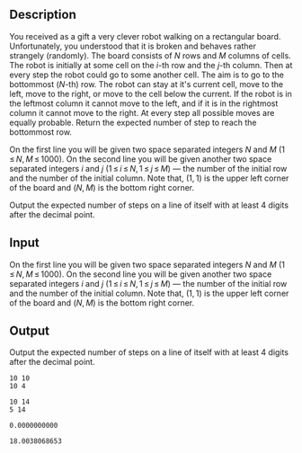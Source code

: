 ## Description

<div><p>You received as a gift a very clever robot walking on a rectangular board. Unfortunately, you understood that it is broken and behaves rather strangely (randomly). The board consists of <span class="tex-span"><i>N</i></span> rows and <span class="tex-span"><i>M</i></span> columns of cells. The robot is initially at some cell on the <span class="tex-span"><i>i</i></span>-th row and the <span class="tex-span"><i>j</i></span>-th column. Then at every step the robot could go to some another cell. The aim is to go to the bottommost (<span class="tex-span"><i>N</i></span>-th) row. The robot can stay at it's current cell, move to the left, move to the right, or move to the cell below the current. If the robot is in the leftmost column it cannot move to the left, and if it is in the rightmost column it cannot move to the right. At every step all possible moves are equally probable. Return the expected number of step to reach the bottommost row.</p></div><div class="input-specification"><p>On the first line you will be given two space separated integers <span class="tex-span"><i>N</i></span> and <span class="tex-span"><i>M</i></span> (<span class="tex-span">1 ≤ <i>N</i>, <i>M</i> ≤ 1000</span>). On the second line you will be given another two space separated integers <span class="tex-span"><i>i</i></span> and <span class="tex-span"><i>j</i></span> (<span class="tex-span">1 ≤ <i>i</i> ≤ <i>N</i>, 1 ≤ <i>j</i> ≤ <i>M</i></span>) — the number of the initial row and the number of the initial column. Note that, <span class="tex-span">(1, 1)</span> is the upper left corner of the board and <span class="tex-span">(<i>N</i>, <i>M</i>)</span> is the bottom right corner.</p></div><div class="output-specification"><p>Output the expected number of steps on a line of itself with at least <span class="tex-span">4</span> digits after the decimal point.</p></div>

## Input

<p>On the first line you will be given two space separated integers <span class="tex-span"><i>N</i></span> and <span class="tex-span"><i>M</i></span> (<span class="tex-span">1 ≤ <i>N</i>, <i>M</i> ≤ 1000</span>). On the second line you will be given another two space separated integers <span class="tex-span"><i>i</i></span> and <span class="tex-span"><i>j</i></span> (<span class="tex-span">1 ≤ <i>i</i> ≤ <i>N</i>, 1 ≤ <i>j</i> ≤ <i>M</i></span>) — the number of the initial row and the number of the initial column. Note that, <span class="tex-span">(1, 1)</span> is the upper left corner of the board and <span class="tex-span">(<i>N</i>, <i>M</i>)</span> is the bottom right corner.</p>

## Output

<p>Output the expected number of steps on a line of itself with at least <span class="tex-span">4</span> digits after the decimal point.</p>





```input1
10 10
10 4

```




```input2
10 14
5 14

```




```output1
0.0000000000

```




```output2
18.0038068653

```



